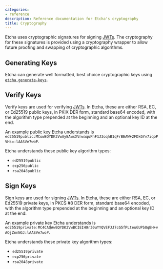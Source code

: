 ```yaml
---
categories:
- reference
description: Reference documentation for Etcha's cryptography
title: Cryptography
---
```


Etcha uses cryptographic signatures for signing [JWTs](../jwt).  The cryptography for these signatures is provided using a cryptography wrapper to allow future proofing and swapping of cryptographic algorithms.

## Generating Keys

Etcha can generate well formatted, best choice cryptographic keys using [`etcha generate-keys`](../cli#generate-keys).

## Verify Keys

Verify keys are used for verifying [JWTs](../jwt).  In Etcha, these are either RSA, EC, or Ed25519 public keys, in PKIX DER form, standard base64 encoded, with the algorithm type prepended at the beginning and an optional key ID at the end.

An example public key Etcha understands is `ed25519public:MCowBQYDK2VwAyEAwsXVnwaquPnF1J3oqhB1qFrBEAW+2FDkGYv7iqoPVHs=:lAASVe7woP`.

Etcha understands these public key algorithm types:

- `ed25519public`
- `ecp256public`
- `rsa2048public`

## Sign Keys

Sign keys are used for signing [JWTs](../jwt).  In Etcha, these are either RSA, EC, or Ed25519 private keys, in PKCS #8 DER form, standard base64 encoded, with the algorithm type prepended at the beginning and an optional key ID at the end.

An example private key Etcha understands is `ed25519private:MC4CAQAwBQYDK2VwBCIEIH0r30uYYQVEFJJ7cG5fPLteuGUPb8qBH+vAOjZnnNGJ:lAASVe7woP`.

Etcha understands these private key algorithm types:

- `ed25519private`
- `ecp256private`
- `rsa2048private`
